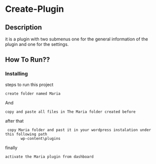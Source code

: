 # Create-Plugin

## Description
it is a plugin with two submenus
one for the general information of the plugin and one for the settings.

## How To Run??

### Installing

steps to run this project


```
create folder named Maria
```

And
```
copy and paste all files in The Maria folder created before
```
after that 
```
 copy Maria folder and past it in your wordpress instalation under this following path
       wp-content\plugins
```
finally
```
activate the Maria plugin from dashboard
```




